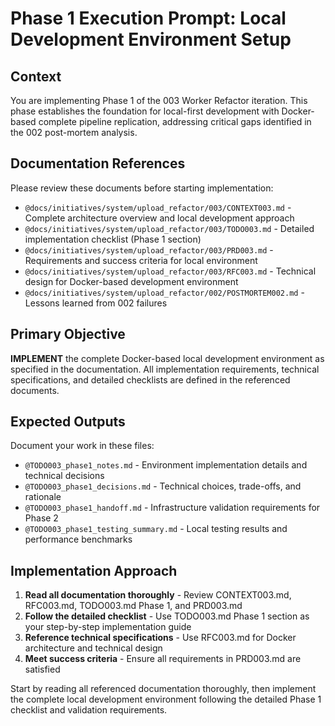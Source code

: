 # Phase 1 Execution Prompt: Local Development Environment Setup

## Context
You are implementing Phase 1 of the 003 Worker Refactor iteration. This phase establishes the foundation for local-first development with Docker-based complete pipeline replication, addressing critical gaps identified in the 002 post-mortem analysis.

## Documentation References
Please review these documents before starting implementation:
- `@docs/initiatives/system/upload_refactor/003/CONTEXT003.md` - Complete architecture overview and local development approach
- `@docs/initiatives/system/upload_refactor/003/TODO003.md` - Detailed implementation checklist (Phase 1 section)
- `@docs/initiatives/system/upload_refactor/003/PRD003.md` - Requirements and success criteria for local environment
- `@docs/initiatives/system/upload_refactor/003/RFC003.md` - Technical design for Docker-based development environment
- `@docs/initiatives/system/upload_refactor/002/POSTMORTEM002.md` - Lessons learned from 002 failures

## Primary Objective
**IMPLEMENT** the complete Docker-based local development environment as specified in the documentation. All implementation requirements, technical specifications, and detailed checklists are defined in the referenced documents.

## Expected Outputs
Document your work in these files:
- `@TODO003_phase1_notes.md` - Environment implementation details and technical decisions
- `@TODO003_phase1_decisions.md` - Technical choices, trade-offs, and rationale
- `@TODO003_phase1_handoff.md` - Infrastructure validation requirements for Phase 2
- `@TODO003_phase1_testing_summary.md` - Local testing results and performance benchmarks

## Implementation Approach
1. **Read all documentation thoroughly** - Review CONTEXT003.md, RFC003.md, TODO003.md Phase 1, and PRD003.md
2. **Follow the detailed checklist** - Use TODO003.md Phase 1 section as your step-by-step implementation guide
3. **Reference technical specifications** - Use RFC003.md for Docker architecture and technical design
4. **Meet success criteria** - Ensure all requirements in PRD003.md are satisfied

Start by reading all referenced documentation thoroughly, then implement the complete local development environment following the detailed Phase 1 checklist and validation requirements.